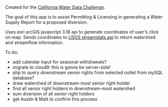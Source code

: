 Created for the [California Water Data Challenge](http://waterchallenge.data.ca.gov/).

The goal of this app is to assist Permitting & Licensing in generating a Water Supply Report for a proposed diversion.

Uses esri arcGIS javascript 3.18 api to generate coordinates of user's click on map. Sends coordinates to [USGS streamstats api](http://streamstatsags.cr.usgs.gov/streamstatsservices/#/) to return watershed and streamflow information.

To do:
- add calendar input for seasonal withdrawals?
- migrate to cloud9: this is gonna be server-side!
- php to query downstream senior rights from selected outlet from mySQL database?
- draw watershed of downstream-most senior right holder
- find all senior right holders in downstream-most watershed
- sum diversion of all senior right holders
- get Austin & Matt to confirm this process